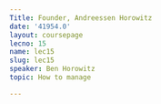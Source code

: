```yaml
---
Title: Founder, Andreessen Horowitz
date: '41954.0'
layout: coursepage
lecno: 15
name: lec15
slug: lec15
speaker: Ben Horowitz
topic: How to manage

---
```

